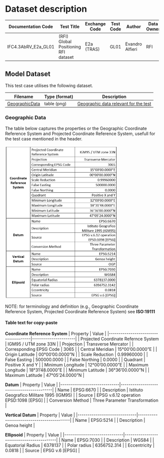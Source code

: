 # Dataset description

| Documentation Code  | Test Title                           | Exchange Code | Test Code | Author          | Data Owner | Version | Date       |
|---------------------|--------------------------------------|---------------|-----------|-----------------|------------|---------|------------|
| IFC4.3AbRV_E2a_GL01 | (RFI) Global Positioning RFI dataset | E2a (TRAS)    | GL01      | Evandro Alfieri | RFI        | 1.0     | DD.MM.YYYY |

## Model Dataset

This test case utilises the following dataset.

| Filename                               | Type (format) | Description                                               |
|----------------------------------------|---------------|-----------------------------------------------------------|
| [GeographicData](./GeographicData.png) | table (png)   | [Geographic data relevant for the test](#Geographic-Data) |


### Geographic Data

The table below captures the properties or the Geographic Coordinate Reference System and Projected Coordinate Reference System, usefull for the test case mentioned in the header.

<img src="./GeographicData.png" height="500"/>

NOTE: for terminology and definition (e.g., Geographic Coordinate Reference System, Projected Coordinate Reference System) see **ISO:19111**


#### Table text for copy-paste

**Coordinate Reference System**
| Property                             | Value                |
|--------------------------------------|----------------------|
| Projected Coordinate Refernce System | IGM95 / UTM zone 33N |
| Projection                           | Transverse Mercator  |
| Corresponding EPSG Code              | 3065                 |
| Central Meridian                     | 15°00’00.0000”E      |
| Origin Latitude                      | 00°00’00.0000”N      |
| Scale Reduction                      | 0.99960000           |
| False Easting                        | 500000.0000          |
| False Northing                       | 0.0000               |
| Quadrant                             | Positive X and Y     |
| Minimum Longitude                    | 12°00’00.0000”E      |
| Maximum Longitude                    | 18°31’48.0000”E      |
| Minimum Latitude                     | 36°36’00.0000”N      |
| Maximum Latitude                     | 47°05’24.0000”N      |


**Datum**
| Property                     | Value                                     |
|------------------------------|-------------------------------------------|
| Name                         | EPSG:6670                                 |
| Description                  | Istituto Geografico Militare 1995 (IGM95) |
| Source                       | EPSG v.6.12 operation EPSD:1098 [EPSG]    |
| Conversion Method            | Three Parameter Transformation            |


**Vertical Datum**
| Property                     | Value                                     |
|------------------------------|-------------------------------------------|
| Name                         | EPSG:5214                                 |
| Description                  | Genoa height                              |


**Ellipsoid**
| Property                     | Value                                     |
|------------------------------|-------------------------------------------|
| Name                         | EPSG:7030                                 |
| Description                  | WGS84                                     |
| Equatorial Radius            | 6378137                                   |
| Polar radius                 | 6356752.314                               |
| Eccentricity                 | 0.0818                                    |
| Source                       | EPSG v.6 [EPSG]                           |